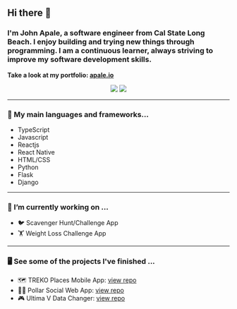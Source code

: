 ## Hi there 👋


### I'm John Apale, a software engineer from Cal State Long Beach. I enjoy building and trying new things through programming. I am a continuous learner, always striving to improve my software development skills.
<b>Take a look at my portfolio:
[apale.io](https://www.apale.io/ "apale io")
</b>
<p align="center">
  <a href="https://github.com/johnApale"><img src="https://github.com/johnApale/github-stats/blob/master/generated/overview.svg#gh-dark-mode-only"/></a>
  <a href="https://github.com/johnApale"><img src="https://github.com/johnApale/github-stats/blob/master/generated/languages.svg#gh-dark-mode-only"/></a>
</p>



- - - -

### 🤖 My main languages and frameworks...



* TypeScript
* Javascript
* Reactjs
* React Native
* HTML/CSS
* Python
* Flask
* Django

- - - -

### 🔭 I’m currently working on ...
* 🐦 Scavenger Hunt/Challenge App
* 🏋 Weight Loss Challenge App

- - - -

### 🖥 See some of the projects I've finished ...
* 🗺 TREKO Places Mobile App: [view repo](https://github.com/johnApale/treko-places-expo "view repo")
* 🐻‍❄️ Pollar Social Web App: [view repo](https://github.com/johnApale/aws-pollar/ "view repo")
* 🎮 Ultima V Data Changer: [view repo](https://github.com/johnApale/UltimaV_Data-Modifier "view repo")



